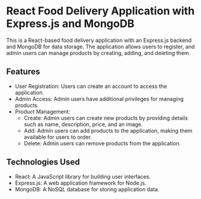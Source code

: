 # React Food Delivery Application with Express.js and MongoDB

This is a React-based food delivery application with an Express.js backend and MongoDB for data storage. The application allows users to register, and admin users can manage products by creating, adding, and deleting them.

## Features

- User Registration: Users can create an account to access the application.
- Admin Access: Admin users have additional privileges for managing products.
- Product Management:
  - Create: Admin users can create new products by providing details such as name, description, price, and an image.
  - Add: Admin users can add products to the application, making them available for users to order.
  - Delete: Admin users can remove products from the application.        

## Technologies Used

- React: A JavaScript library for building user interfaces.
- Express.js: A web application framework for Node.js.
- MongoDB: A NoSQL database for storing application data.
